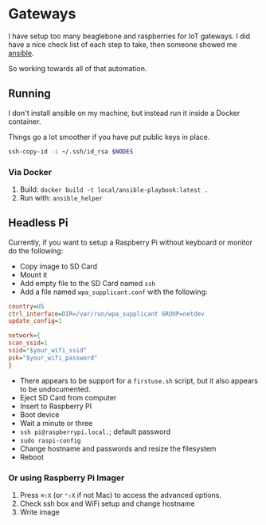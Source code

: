# Gateways

I have setup too many beaglebone and raspberries for IoT gateways.  I did have a
nice check list of each step to take, then someone showed me [ansible](https://www.ansible.com).

So working towards all of that automation.

## Running

I don't install ansible on my machine, but instead run it inside a Docker container.

Things go a lot smoother if you have put public keys in place.

```sh
ssh-copy-id -i ~/.ssh/id_rsa $NODES
```

### Via Docker

1. Build: `docker build -t local/ansible-playbook:latest .`
2. Run with: `ansible_helper`

## Headless Pi

Currently, if you want to setup a Raspberry Pi without keyboard or monitor do the following:

- Copy image to SD Card
- Mount it
- Add empty file to the SD Card named `ssh`
- Add a file named `wpa_supplicant.conf` with the following:

```cfg
country=US
ctrl_interface=DIR=/var/run/wpa_supplicant GROUP=netdev
update_config=1

network={
scan_ssid=1
ssid="$your_wifi_ssid"
psk="$your_wifi_password"
}
```

- There appears to be support for a `firstuse.sh` script, but it also appears to be undocumented.
- Eject SD Card from computer
- Insert to Raspberry PI
- Boot device
- Wait a minute or three
- `ssh pi@raspberrypi.local.`; default password
- `sudo raspi-config`
- Change hostname and passwords and resize the filesystem
- Reboot

### Or using Raspberry Pi Imager

1. Press `⌘⇧X` (or `⌃⇧X` if not Mac) to access the advanced options.
2. Check ssh box and WiFi setup and change hostname
3. Write image

